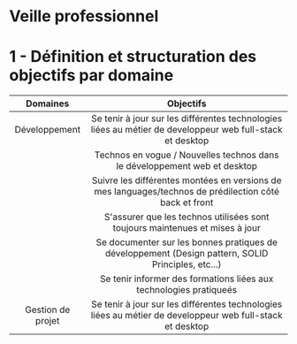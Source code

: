 # **Veille professionnel**

# 1 - Définition et structuration des objectifs par domaine

| Domaines 	    |       Objectifs     	                                                      |
|:-------------------:|:-----------------------------------------------------------------------------:|
| Développement       | Se tenir à jour sur les différentes technologies liées au métier de developpeur web full-stack et desktop |
|        | Technos en vogue / Nouvelles technos dans le développement web et desktop |
|        | Suivre les différentes montées en versions de mes languages/technos de prédilection côté back et front |
|        | S'assurer que les technos utilisées sont toujours maintenues et mises à jour |
|        | Se documenter sur les bonnes pratiques de développement (Design pattern, SOLID Principles, etc...) |
|        | Se tenir informer des formations liées aux technologies pratiqueés |
| Gestion de projet | Se tenir à jour sur les différentes technologies liées au métier de developpeur web full-stack et desktop |
